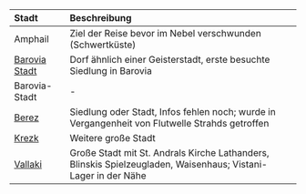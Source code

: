 | Stadt | Beschreibung |
|:------------|:----------------|
| Amphail | Ziel der Reise bevor im Nebel verschwunden (Schwertküste) |
| [Barovia Stadt](https://lolindhir.github.io/PnP/campaigns/strahd/locations/barovia_stadt) | Dorf ähnlich einer Geisterstadt, erste besuchte Siedlung in Barovia |
| Barovia-Stadt | - |
| [Berez](https://lolindhir.github.io/PnP/campaigns/strahd/locations/berez) | Siedlung oder Stadt, Infos fehlen noch; wurde in Vergangenheit von Flutwelle Strahds getroffen |
| [Krezk](https://lolindhir.github.io/PnP/campaigns/strahd/locations/krezk) | Weitere große Stadt |
| [Vallaki](https://lolindhir.github.io/PnP/campaigns/strahd/locations/vallaki) | Große Stadt mit St. Andrals Kirche Lathanders, Blinskis Spielzeugladen, Waisenhaus; Vistani-Lager in der Nähe |
